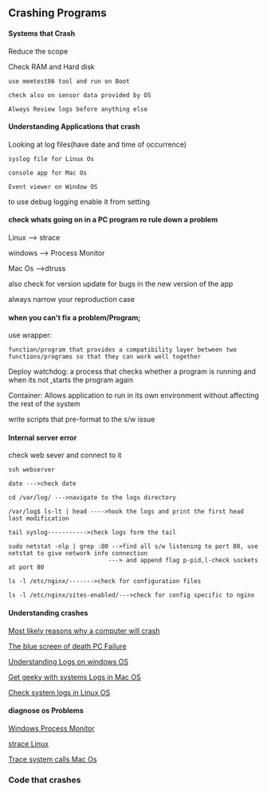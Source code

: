
## Crashing Programs

#### Systems that Crash

Reduce the scope

Check RAM and Hard disk

    use memtest86 tool and run on Boot

    check also on sensor data provided by OS

    Always Review logs before anything else

#### Understanding Applications that crash

Looking at log files(have date and time of occurrence)

    syslog file for Linux Os

    console app for Mac Os

    Event viewer on Window OS

to use debug logging enable it from setting

#### check whats going on  in a PC program ro rule down a problem

Linux --> strace

windows --> Process Monitor

Mac Os -->dtruss

also check for version update for bugs in the new version of the app

always narrow your reproduction case

#### when you can't fix a problem/Program;

use wrapper:

    function/program that provides a compatibility layer between two functions/programs so that they can work well together

Deploy watchdog:
    a process that checks whether a program is running and when its not ,starts the program again

Container:
    Allows application to run in its own environment without affecting the rest of the system

write scripts that pre-format to the s/w issue


#### Internal server error

check web sever and connect to it

    ssh webserver

    date --->check date

    cd /var/log/ --->navigate to the logs directory

    /var/log$ ls-lt | head ---->hook the logs and print the first head last modification

    tail syslog----------->check logs form the tail

    sudo netstat -nlp | grep :80 -->find all s/w listening to port 80, use netstat to give network info connection
                                ---> and append flag p-pid,l-check sockets at port 80

    ls -l /etc/nginx/------->check for configuration files

    ls -l /etc/nginx/sites-enabled/--->check for config specific to nginx

#### Understanding crashes

[Most likely reasons why a computer will crash](https://www.scientificamerican.com/article/why-do-computers-crash/)

[The blue screen of death PC Failure](https://en.wikipedia.org/wiki/Blue_Screen_of_Death)

[Understanding Logs on windows OS ](https://www.digitalmastersmag.com/magazine/tip-of-the-day-how-to-find-crash-logs-on-windows-10/)

[Get geeky with systems Logs in Mac OS](https://www.howtogeek.com/356942/how-to-view-the-system-log-on-a-mac/)

[Check system logs in Linux OS ](https://www.fosslinux.com/8984/how-to-check-system-logs-on-linux-complete-usage-guide.htm)

#### diagnose os Problems

[Windows Process Monitor](https://docs.microsoft.com/en-us/sysinternals/downloads/procmon)

[strace Linux ](https://www.howtoforge.com/linux-strace-command/)

[Trace system calls Mac Os](https://etcnotes.com/posts/system-call/)


### Code that crashes

